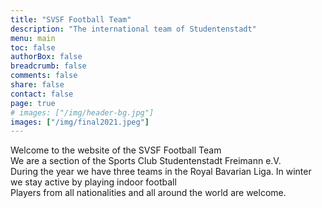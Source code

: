 ```yaml
---
title: "SVSF Football Team"
description: "The international team of Studentenstadt"
menu: main
toc: false  
authorBox: false
breadcrumb: false
comments: false
share: false
contact: false
page: true
# images: ["/img/header-bg.jpg"]
images: ["/img/final2021.jpeg"]
---
```


Welcome to the website of the SVSF Football Team</br>
We are a section of the Sports Club Studentenstadt Freimann e.V. </br>
During the year we have three teams in the Royal Bavarian Liga. In winter we stay active by playing indoor football</br>
Players from all nationalities and all around the world are welcome. 

